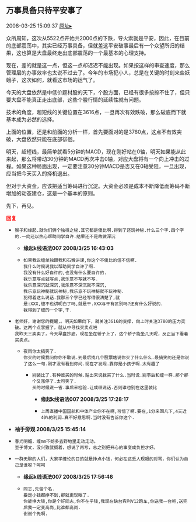 ## 万事具备只待平安事了
2008-03-25 15:09:37
[原址▸](http://www.fxgan.com/chan_time/2008_01_06/961.htm)



 众所周知，这次从5522点开始共2000点的下跌，导火索就是平安，因此，在目前的底部震荡中，其实已经万事具备，但就差这平安破事最后有一个众望所归的结果，这也算是大盘最终走出底部震荡的一个最基本的心理支持。


 


 现在，差的就是这一点，但这一点却迟迟不能出现。如果按这样的审查速度，那么管理层的办事效率也太说不过去了。今年的市场犯小人，总是在关键的时刻来些妖蛾子，这次如何，就看这市场的运气了。


 


 今天的大盘依然是中低价题材股的天下，个股方面，已经有很多按捺不住了，但只要大盘不能真正走出底部，这些个股行情的延续性就有问题。


 


 技术的角度，超短线的关键位置在3616点，一旦再次有效跌破，那么破底而下就基本成为必然的选择。


 


 上面的位置，还是和前面的分析一样，首先要面对的是3780点，这点不有效突破，大盘依然只能在底部徘徊。


 


 明天，超短线，最简单就看5分钟的MACD，现在刚好站在0轴，明天如果能从此来起，那么将带动30分钟的MACD再次冲击0轴，对应大盘将有一个向上冲击的过程。如果这种局面出现，一定要注意30分钟MACD是否又在0轴受阻，一旦出现，应当把今天买入的择机退出。


 


 但对于大资金，应该把适当筹码进行沉淀。大资金必须是成本不断降低而筹码不断增加的动态建仓，这是一个基本的原则。


 


 先下，再见。





<font color='red'>**回复**</font>


- ```
  猴子和缘起.就你们俩个独得之秘.其它都是傻比啊.得到了还玩神秘.什么三个字.四个字的.一向还以热心帮助同学自许.结果还不是故做深沉
  ```
   - **缘起k线语法007 2008/3/25 16:43:03**
   - ```
     如果我说缠单独跟我和石猴讲课,你这个不傻比的信不信啊.
     我什么时候说我以帮助同学自许了啊.
     我没有什么好自许的,也没有什么要自许的.
     我乐意写点就写点,我乐意不写就不写.
     我乐意深沉就深沉,我乐意不深沉就不深沉,
     我乐意玩神秘就玩神秘,我乐意不玩神秘就不玩神秘.
     犯得着这么说话.我那三个字已经写得很清楚了,就
     是:XXX,缠不也讲明白了吗,就是干.XXX与干有区别吗?还有什么好说的.
     我得到了缠的一个字,干.
     ```
- ```
  老师好，谢谢您的提醒，。明天如果向下，就关注3616的支撑，向上时关注3780的压力突破。这两个点掌握了，就从中寻找买卖点吧
  我昨天三卖卖了，今天早盘抄底，现在坐在轿子上了，这个轿子能坐几天呢，反正当下看着买卖点。
  ```
   - ```
     夜雨你太搞笑了.
     你买的时候我问你你不敢说.到最后找几个股票瞎说你买了什么什么.最搞笑的还是你说了这么一句.刚才没有看到你问.现在才发现.靠你是小孩子啊.太有趣了
     ```
      - ```
        别装比了.有种谁买的时候.贴出来说我买了什么.当时说.别事后和缠一样.那个那个又涨停了.太可笑了.
        买的时候说一省.事后来检验.让成绩说话.否则谁也别在这里装比
        ```
         - **缘起k线语法007 2008/3/25 17:28:17**
         - ```
           上周直播中国国航和中体产业你不在啊,可惜了啊.要在,1分来回几下,4天近40%的利润.真不好意思啊.当时没有告诉你这个.
           ```
- **袖手旁观 2008/3/25 15:45:14**
- ```
  春光明媚，缠mm不妨多去野地里走动走动。
  至于博文，没兴致就搁着，想说了再写，总之别把开心的事变成负担才好。
  ```
- ```
  一群无聊的人们，大家学缠论的目的就是挣点小钱，何必在这丢人现眼的对骂，你们认为自己是谁呀？呵呵
  ```
   - **缘起k线语法007 2008/3/25 17:56:46**
   - ```
     同志,先留个名.
     要是小钱都挣不到,那就更现眼了.
     你能挣大钱,你是个好同志,你不在乎钱,我现在缺台宾利V12跑车,你送我一台吧,送完后我一定变高尚,比谁都高尚.
     谢谢个先啊.
     ```
